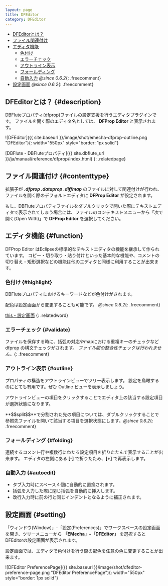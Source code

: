 ```yaml
---
layout: page
title: DFEditor
category: DFEditor
---
```


* [DFEditorとは？](#description)
* [ファイル関連付け](#contenttype)
* [エディタ機能](#function)
  * [色付け](#highlight)
  * [エラーチェック](#validate)
  * [アウトライン表示](#outline)
  * [フォールディング](#folding)
  * [自動入力](#autoedit) *@since 0.6.2*{: .freecomment}
* [設定画面](#setting) *@since 0.6.2*{: .freecomment}


## DFEditorとは？ {#description}

DBFluteプロパティ(dfprop)ファイルの設定支援を行うエディタプラグインです。
ファイルを開く際のエディタ名としては、 **DFProp Editor** と表示されます。

![DFEditor]({{ site.baseurl }}/image/shot/emecha-dfprop-outline.png "DFEditor"){: width="550px" style="border: 1px solid"}

[DBFlute - DBFluteプロパティ]({{ site.dbflute_url }}/ja/manual/reference/dfprop/index.html)
{: .relatedpage}

## ファイル関連付け {#contenttype}

拡張子が ***.dfprop .dataprop .diffmap*** のファイルに対して関連付けが行われ、ファイルを開く際のデフォルトエディタに **DFProp Editor** が設定されます。

もし、DBFluteプロパティファイルをダブルクリックで開いた際にテキストエディタで表示されてしまう場合には、ファイルのコンテキストメニューから「次で開く(Open With)」で **DFProp Editor** を選択してください。

## エディタ機能 {#function}

DFProp Editor はEclipseの標準的なテキストエディタの機能を継承して作られています。
コピー・切り取り・貼り付けといった基本的な機能や、コメントの切り替え・矩形選択などの機能は他のエディタと同様に利用することが出来ます。

### 色付け {#highlight}

DBFluteプロパティにおけるキーワードなどが色付けがされます。

配色は設定画面から変更することも可能です。 *@since 0.6.2*{: .freecomment}

[this - 設定画面](#setting)
{: .relatedword}

### エラーチェック {#validate}

ファイルを保存する時に、括弧の対応やmapにおける重複キーのチェックなど dfprop の構文チェックがされます。
*ファイル間の整合性チェックは行われません。*{: .freecomment}

### アウトライン表示 {#outline}

プロパティの構造をアウトラインビューでツリー表示します。
設定を鳥瞰するのにとても有用です。ぜひ Outline ビューを表示しましょう。

アウトラインビューの項目をクリックすることでエディタ上の該当する設定項目が選択状態になります。

**\$\$split\$\$**で分割された先の項目については、ダブルクリックすることで参照先ファイルを開いて該当する項目を選択状態にします。*@since 0.6.2*{: .freecomment}

### フォールディング {#folding}

連続するコメント行や複数行にわたる設定項目を折りたたんで表示することが出来ます。
エディタの左側にある **[-]** で折りたたみ、**[+]** で再表示します。

### 自動入力 {#autoedit}

* タブ入力時にスペース４個に自動的に置換されます。
* 括弧を入力した際に閉じ括弧を自動的に挿入します。
* 改行入力時に前の行と同じインデントとなるように補正されます。

## 設定画面 {#setting}

「ウィンドウ(Window)」-「設定(Preferences)」でワークスペースの設定画面を開き、ツリーメニューから **「EMecha」-「DFEditor」** を選択するとDFEditorの設定画面が表示されます。

設定画面では、エディタで色付けを行う際の配色を任意の色に変更することが出来ます。

![DFEditor PreferencePage]({{ site.baseurl }}/image/shot/dfeditor-preference-page.png "DFEditor PreferencePage"){: width="550px" style="border: 1px solid"}